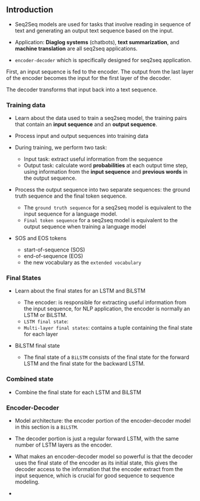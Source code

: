 
## Introduction 

* Seq2Seq models are used for tasks that involve reading in sequence of text and generating an output text sequence based on the input.

* Application: **Diaglog systems** (chatbots), **text summarization**, and **machine translation** are all seq2seq applications.

* `encoder-decoder` which is specifically designed for seq2seq application.

First, an input sequence is fed to the encoder. The output from the last layer of the encoder becomes the input for the first layer of the decoder. 

The decoder transforms that input back into a text sequence.

### Training data

* Learn about the data used to train a seq2seq model, the training pairs that contain an **input sequence** and an **output sequence**.

* Process input and output sequences into training data

* During training, we perform two task:
    - Input task: extract useful information from the sequence
    - Output task: calculate word **probabilities** at each output time step, using information from the **input sequence** and **previous words** in the output sequence.
    

* Process the output sequence into two separate sequences: the ground truth sequence and the final token sequence.

    - The `ground truth sequence` for a seq2seq model is equivalent to the input sequence for a language model. 
    - `Final token sequence` for a seq2seq model is equivalent to the output sequence when training a language model
    
* SOS and EOS tokens
    - start-of-sequence (SOS)
    - end-of-sequence (EOS)
    - the new vocabulary as the `extended vocabulary`


### Final States

* Learn about the final states for an LSTM and BiLSTM

    - The encoder: is responsible for extracting useful information from the input sequence, for NLP application, the encoder is normally an LSTM or BiLSTM.
    - `LSTM final state`: 
    - `Multi-layer final states`: contains a tuple containing the final state for each layer

* BiLSTM final state

    - The final state of a `BiLSTM` consists of the final state for the forward LSTM and the final state for the backward LSTM.

### Combined state

* Combine the final state for each LSTM and BiLSTM

### Encoder-Decoder

* Model architecture: the encoder portion of the encoder-decoder model in this section is a `BiLSTM`. 

* The decoder portion is just a regular forward LSTM, with the same number of LSTM layers as the encoder.

* What makes an encoder-decoder model so powerful is that the decoder uses the final state of the encoder as its initial state, this gives the decoder access to the information that the encoder extract from the input sequence, which is crucial for good sequence to sequence modeling.



* 